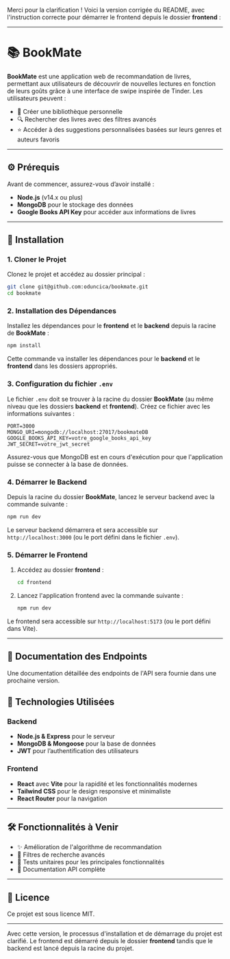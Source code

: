 Merci pour la clarification ! Voici la version corrigée du README, avec l'instruction correcte pour démarrer le frontend depuis le dossier **frontend** :

---

# 📚 BookMate

**BookMate** est une application web de recommandation de livres, permettant aux utilisateurs de découvrir de nouvelles lectures en fonction de leurs goûts grâce à une interface de swipe inspirée de Tinder. Les utilisateurs peuvent :

- 📖 Créer une bibliothèque personnelle
- 🔍 Rechercher des livres avec des filtres avancés
- ⭐ Accéder à des suggestions personnalisées basées sur leurs genres et auteurs favoris

---

## ⚙️ Prérequis

Avant de commencer, assurez-vous d’avoir installé :

- **Node.js** (v14.x ou plus)
- **MongoDB** pour le stockage des données
- **Google Books API Key** pour accéder aux informations de livres

---

## 🚀 Installation

### 1. Cloner le Projet

Clonez le projet et accédez au dossier principal :

```bash
git clone git@github.com:oduncica/bookmate.git
cd bookmate
```

### 2. Installation des Dépendances

Installez les dépendances pour le **frontend** et le **backend** depuis la racine de **BookMate** :

```bash
npm install
```

Cette commande va installer les dépendances pour le **backend** et le **frontend** dans les dossiers appropriés.

### 3. Configuration du fichier `.env`

Le fichier `.env` doit se trouver à la racine du dossier **BookMate** (au même niveau que les dossiers **backend** et **frontend**). Créez ce fichier avec les informations suivantes :

```plaintext
PORT=3000
MONGO_URI=mongodb://localhost:27017/bookmateDB
GOOGLE_BOOKS_API_KEY=votre_google_books_api_key
JWT_SECRET=votre_jwt_secret
```

Assurez-vous que MongoDB est en cours d'exécution pour que l'application puisse se connecter à la base de données.

### 4. Démarrer le Backend

Depuis la racine du dossier **BookMate**, lancez le serveur backend avec la commande suivante :

```bash
npm run dev
```

Le serveur backend démarrera et sera accessible sur `http://localhost:3000` (ou le port défini dans le fichier `.env`).

### 5. Démarrer le Frontend

1. Accédez au dossier **frontend** :

   ```bash
   cd frontend
   ```

2. Lancez l'application frontend avec la commande suivante :

   ```bash
   npm run dev
   ```

Le frontend sera accessible sur `http://localhost:5173` (ou le port défini dans Vite).

---

## 📘 Documentation des Endpoints

Une documentation détaillée des endpoints de l'API sera fournie dans une prochaine version.

## 🎨 Technologies Utilisées

### Backend
- **Node.js & Express** pour le serveur
- **MongoDB & Mongoose** pour la base de données
- **JWT** pour l’authentification des utilisateurs

### Frontend
- **React** avec **Vite** pour la rapidité et les fonctionnalités modernes
- **Tailwind CSS** pour le design responsive et minimaliste
- **React Router** pour la navigation

---

## 🛠️ Fonctionnalités à Venir

- ✨ Amélioration de l'algorithme de recommandation
- 🔄 Filtres de recherche avancés
- 🧪 Tests unitaires pour les principales fonctionnalités
- 📄 Documentation API complète

---

## 📝 Licence

Ce projet est sous licence MIT.

---

Avec cette version, le processus d'installation et de démarrage du projet est clarifié. Le frontend est démarré depuis le dossier **frontend** tandis que le backend est lancé depuis la racine du projet.
